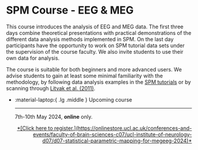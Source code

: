 # SPM Course - EEG & MEG

This course introduces the analysis of EEG and MEG data. The first three days combine theoretical presentations with practical demonstrations of the different data analysis methods implemented in SPM. On the last day participants have the opportunity to work on SPM tutorial data sets under the supervision of the course faculty. We also invite students to use their own data for analysis. 

The course is suitable for both beginners and more advanced users. We advise students to gain at least some minimal familiarity with the methodology, by following data analysis examples in the [SPM tutorials](../tutorials/index.md) or by scanning through [Litvak et al. (2011)](https://doi.org/10.1155/2011/852961).

<div class="grid cards" markdown>

- :material-laptop:{ .lg .middle } Upcoming course

    ---

    7th-10th May 2024, **online** only. 

    <div style="text-align: right"><u>*[Click here to register.](https://onlinestore.ucl.ac.uk/conferences-and-events/faculty-of-brain-sciences-c07/ucl-institute-of-neurology-d07/d07-statistical-parametric-mapping-for-megeeg-2024)*</u></div>
</div>